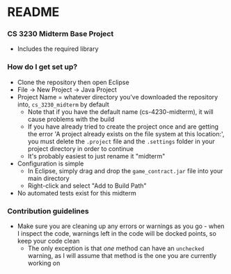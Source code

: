 # README #

### CS 3230 Midterm Base Project ###

* Includes the required library

### How do I get set up? ###

* Clone the repository then open Eclipse
* File -> New Project -> Java Project
* Project Name = whatever directory you've downloaded the repository into, `cs_3230_midterm` by default
    * Note that if you have the default name (cs-4230-midterm), it will cause problems with the build
    * If you have already tried to create the project once and are getting the error 'A project already exists on the file system at this location:', you must delete the `.project` file and the `.settings` folder in your project directory in order to continue
    * It's probably easiest to just rename it "midterm"
* Configuration is simple
    * In Eclipse, simply drag and drop the `game_contract.jar` file into your main directory
    * Right-click and select "Add to Build Path"
* No automated tests exist for this midterm

### Contribution guidelines ###

* Make sure you are cleaning up any errors or warnings as you go - when I inspect the code, warnings left in the code will be docked points, so keep your code clean
    * The only exception is that _one_ method can have an `unchecked` warning, as I will assume that method is the one you are currently working on